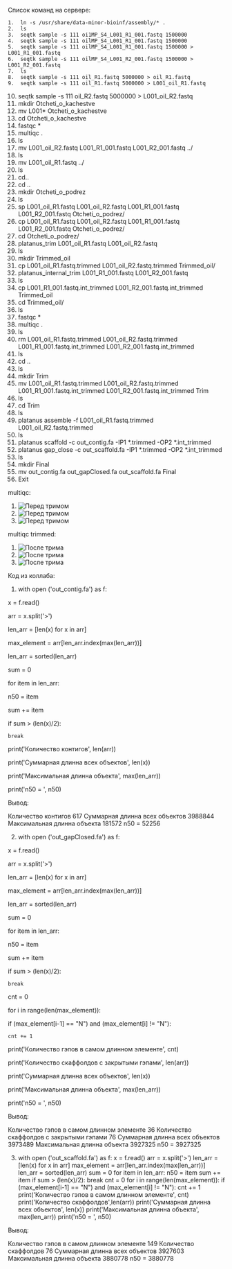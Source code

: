 Список команд на сервере:

    1.  ln -s /usr/share/data-minor-bioinf/assembly/* .
    2.  ls
    3.  seqtk sample -s 111 oi1MP_S4_L001_R1_001.fastq 1500000
    4.  seqtk sample -s 111 oilMP_S4_L001_R1_001.fastq 1500000
    5.  seqtk sample -s 111 oilMP_S4_L001_R1_001.fastq 1500000 > L001_R1_001.fastq
    6.  seqtk sample -s 111 oilMP_S4_L001_R2_001.fastq 1500000 > L001_R2_001.fastq
    7.  ls
    8.  seqtk sample -s 111 oil_R1.fastq 5000000 > oil_R1.fastq
    9.  seqtk sample -s 111 oil_R1.fastq 5000000 > L001_oil_R1.fastq
   10.  seqtk sample -s 111 oil_R2.fastq 5000000 > L001_oil_R2.fastq
   11.  mkdir Otcheti_o_kachestve
   12.  mv L001* Otcheti_o_kachestve
   13.  cd Otcheti_o_kachestve
   14.  fastqc *
   15.  multiqc .
   16.  ls
   17.  mv L001_oil_R2.fastq L001_R1_001.fastq L001_R2_001.fastq ../
   18.  ls
   19.  mv L001_oil_R1.fastq ../
   20.  ls
   21.  cd..
   22.  cd ..
   23.  mkdir Otcheti_o_podrez
   24.  ls
   25.  sp L001_oil_R1.fastq L001_oil_R2.fastq L001_R1_001.fastq L001_R2_001.fastq Otcheti_o_podrez/
   26.  cp L001_oil_R1.fastq L001_oil_R2.fastq L001_R1_001.fastq L001_R2_001.fastq Otcheti_o_podrez/
   27.  cd Otcheti_o_podrez/
   28.  platanus_trim L001_oil_R1.fastq L001_oil_R2.fastq
   29.  ls
   30.  mkdir Trimmed_oil
   31.  cp L001_oil_R1.fastq.trimmed L001_oil_R2.fastq.trimmed Trimmed_oil/
   32.  platanus_internal_trim L001_R1_001.fastq L001_R2_001.fastq
   33.  ls
   34.  cp L001_R1_001.fastq.int_trimmed L001_R2_001.fastq.int_trimmed Trimmed_oil
   35.  cd Trimmed_oil/
   36.  ls
   37.  fastqc *
   38.  multiqc .
   39.  ls
   40.  rm L001_oil_R1.fastq.trimmed L001_oil_R2.fastq.trimmed L001_R1_001.fastq.int_trimmed L001_R2_001.fastq.int_trimmed
   41.  ls
   42.  cd ..
   43.  ls
   44.  mkdir Trim
   45.  mv L001_oil_R1.fastq.trimmed L001_oil_R2.fastq.trimmed L001_R1_001.fastq.int_trimmed L001_R2_001.fastq.int_trimmed Trim
   46.  ls
   47.  cd Trim
   48.  ls
   49.  platanus assemble -f  L001_oil_R1.fastq.trimmed L001_oil_R2.fastq.trimmed
   50.  ls
   51.  platanus scaffold -c out_contig.fa -IP1 *.trimmed -OP2 *.int_trimmed
   52.  platanus gap_close -c out_scaffold.fa -IP1 *.trimmed -OP2 *.int_trimmed
   53.  ls
   54.  mkdir Final
   55.  mv out_contig.fa out_gapClosed.fa out_scaffold.fa Final
   56.  Exit

multiqc:
1. ![Перед тримом](Аналитика1_1.png "Перед тримом")
2. ![Перед тримом](Аналитика1_2.png "Перед тримом")
3. ![Перед тримом](Аналитика1_3.png "Перед тримом")

multiqc trimmed:
1. ![После трима](Аналитика2_1.png "После трима")
2. ![После трима](Аналитика2_2.png "После трима")
3. ![После трима](Аналитика2_3.png "После трима")

Код из коллаба:
1. with open ('out_contig.fa') as f:

  x = f.read()
  
arr = x.split('>')

len_arr = [len(x) for x in arr]

max_element = arr[len_arr.index(max(len_arr))]

len_arr = sorted(len_arr)

sum = 0

for item in len_arr:

  n50 = item
  
  sum += item
  
  if sum > (len(x)/2):
  
    break
    
print('Количество контигов', len(arr))

print('Суммарная длинна всех объектов', len(x))

print('Максимальная длинна объекта', max(len_arr))

print('n50 = ', n50)

Вывод:

Количество контигов 617
Суммарная длинна всех объектов 3988844
Максимальная длинна объекта 181572
n50 =  52256

2. with open ('out_gapClosed.fa') as f:

  x = f.read()
  
arr = x.split('>')

len_arr = [len(x) for x in arr]

max_element = arr[len_arr.index(max(len_arr))]

len_arr = sorted(len_arr)

sum = 0

for item in len_arr:

  n50 = item
  
  sum += item
  
  if sum > (len(x)/2):
  
    break
    
cnt = 0

for i in range(len(max_element)):

  if (max_element[i-1] == "N") and (max_element[i] != "N"):
  
    cnt += 1
    
print('Количество гэпов в самом длинном элементе', cnt)

print('Количество скаффолдов с закрытыми гэпами', len(arr))

print('Суммарная длинна всех объектов', len(x))

print('Максимальная длинна объекта', max(len_arr))

print('n50 = ', n50)

Вывод:

Количество гэпов в самом длинном элементе 36
Количество скаффолдов с закрытыми гэпами 76
Суммарная длинна всех объектов 3973489
Максимальная длинна объекта 3927325
n50 =  3927325

3. with open ('out_scaffold.fa') as f:
  x = f.read()
arr = x.split('>')
len_arr = [len(x) for x in arr]
max_element = arr[len_arr.index(max(len_arr))]
len_arr = sorted(len_arr)
sum = 0
for item in len_arr:
  n50 = item
  sum += item
  if sum > (len(x)/2):
    break
cnt = 0
for i in range(len(max_element)):
  if (max_element[i-1] == "N") and (max_element[i] != "N"):
    cnt += 1
print('Количество гэпов в самом длинном элементе', cnt)
print('Количество скаффолдов',len(arr))
print('Суммарная длинна всех объектов', len(x))
print('Максимальная длинна объекта', max(len_arr))
print('n50 = ', n50)

Вывод:

Количество гэпов в самом длинном элементе 149
Количество скаффолдов 76
Суммарная длинна всех объектов 3927603
Максимальная длинна объекта 3880778
n50 =  3880778
